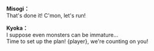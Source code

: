 # 

  
**Misogi：**  
That's done it! C'mon, let's run!  
  
**Kyoka：**  
I suppose even monsters can be immature...  
Time to set up the plan! {player}, we're counting on you!  
